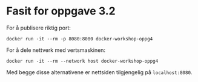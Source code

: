 # Fasit for oppgave 3.2
For å publisere riktig port:
```
docker run -it --rm -p 8080:8080 docker-workshop-oppg4
```

For å dele nettverk med vertsmaskinen:
```
docker run -it --rm --network host docker-workshop-oppg4
```

Med begge disse alternativene er nettsiden tilgjengelig på `localhost:8080`.


